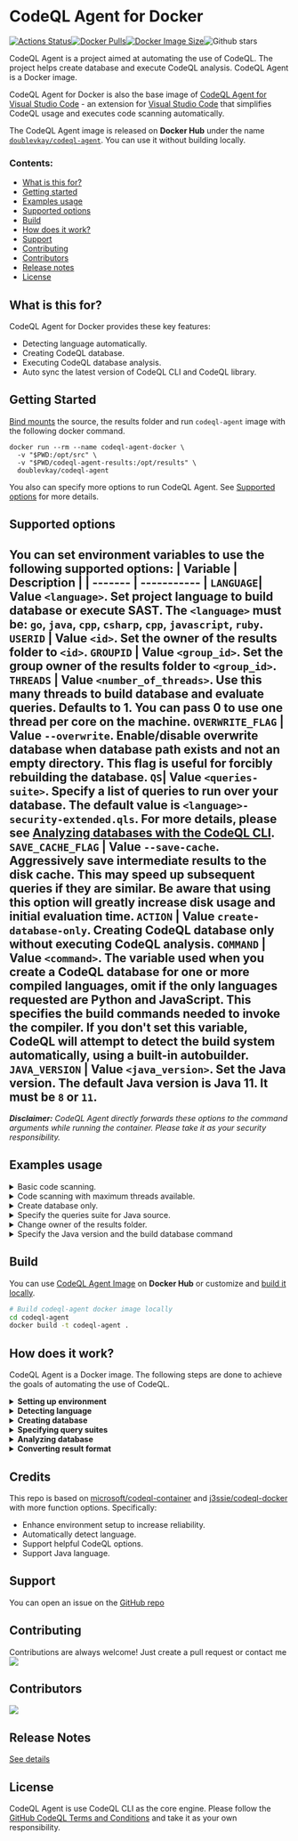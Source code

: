 # CodeQL Agent for Docker
[![Actions Status](https://github.com/docker/compose-cli/workflows/Continuous%20integration/badge.svg)](https://hub.docker.com/repository/docker/doublevkay/codeql-agent)[![Docker Pulls](https://badgen.net/docker/pulls/doublevkay/codeql-agent?icon=docker&label=pulls)](https://hub.docker.com/repository/docker/doublevkay/codeql-agent)[![Docker Image Size](https://badgen.net/docker/size/doublevkay/codeql-agent?icon=docker&label=image%20size)](https://hub.docker.com/repository/docker/doublevkay/codeql-agent)![Github stars](https://badgen.net/github/stars/codeql-agent-project/codeql-agent-docker?icon=github&label=stars)

CodeQL Agent is a project aimed at automating the use of CodeQL. The project helps create database and execute CodeQL analysis. CodeQL Agent is a Docker image.

CodeQL Agent for Docker is also the base image of [CodeQL Agent for Visual Studio Code](https://github.com/vovikhangcdv/codeql-agent-extension) - an extension for [Visual Studio Code](https://code.visualstudio.com/) that simplifies CodeQL usage and executes code scanning automatically.

The CodeQL Agent image is released on **Docker Hub** under the name [`doublevkay/codeql-agent`](https://hub.docker.com/repository/docker/doublevkay/codeql-agent). You can use it without building locally.


### Contents:
  - [What is this for?](#what-is-this-for)
  - [Getting started](#getting-started)
  - [Examples usage](#examples-usage)
  - [Supported options](#supported-options)
  - [Build](#build)
  - [How does it work?](#how-does-it-work)
  - [Support](#support)
  - [Contributing](#contributing)
  - [Contributors](#contributors)
  - [Release notes](#release-notes)
  - [License](#license)


## What is this for?

CodeQL Agent for Docker provides these key features:
- Detecting language automatically.
- Creating CodeQL database.
- Executing CodeQL database analysis.
- Auto sync the latest version of CodeQL CLI and CodeQL library.

## Getting Started
[Bind mounts](https://docs.docker.com/storage/bind-mounts/) the source, the results folder and run `codeql-agent` image with the following docker command.

```console
docker run --rm --name codeql-agent-docker \
  -v "$PWD:/opt/src" \
  -v "$PWD/codeql-agent-results:/opt/results" \
  doublevkay/codeql-agent
```

You also can specify more options to run CodeQL Agent. See [Supported options](#supported-options) for more details. 


## Supported options
You can set environment variables to use the following supported options:
| Variable  | Description |
| ------- | ----------- |
`LANGUAGE`| Value `<language>`. Set project language to build database or execute SAST. The `<language>` must be: `go`, `java`, `cpp`, `csharp`, `cpp`, `javascript`, `ruby`.
`USERID` | Value `<id>`. Set the owner of the results folder to `<id>`.
`GROUPID` | Value `<group_id>`. Set the group owner of the results folder to `<group_id>`.
`THREADS` | Value `<number_of_threads>`. Use this many threads to build database and evaluate queries. Defaults to 1. You can pass 0 to use one thread per core on the machine.
`OVERWRITE_FLAG` | Value `--overwrite`. Enable/disable overwrite database when database path exists and not an empty directory. This flag is useful for forcibly rebuilding the database.
`QS`| Value `<queries-suite>`. Specify a list of queries to run over your database. The default value is `<language>-security-extended.qls`. For more details, please see [Analyzing databases with the CodeQL CLI](https://codeql.github.com/docs/codeql-cli/analyzing-databases-with-the-codeql-cli/#running-codeql-database-analyze).
`SAVE_CACHE_FLAG` | Value `--save-cache`. Aggressively save intermediate results to the disk cache. This may speed up subsequent queries if they are similar. Be aware that using this option will greatly increase disk usage and initial evaluation time. 
`ACTION` | Value `create-database-only`. Creating CodeQL database only without executing CodeQL analysis.
`COMMAND` | Value `<command>`. The variable used when you create a CodeQL database for one or more compiled languages, omit if the only languages requested are Python and JavaScript. This specifies the build commands needed to invoke the compiler. If you don't set this variable, CodeQL will attempt to detect the build system automatically, using a built-in autobuilder. 
`JAVA_VERSION` | Value `<java_version>`. Set the Java version. The default Java version is Java 11. It must be `8` or `11`.
-----

***Disclaimer:** CodeQL Agent directly forwards these options to the command arguments while running the container. Please take it as your security responsibility.*


## Examples usage

<details>
    <summary>Basic code scanning.</summary>

```bash
docker run --rm --name codeql-agent-docker \
  -v "$PWD:/opt/src" \
  -v "$PWD/codeql-agent-results:/opt/results" \
  doublevkay/codeql-agent
```
</details>

<details>
    <summary>Code scanning with maximum threads available.</summary>

```bash
docker run --rm --name codeql-agent-docker \
  -v "$PWD:/opt/src" \
  -v "$PWD/codeql-agent-results:/opt/results" \
  -e "THREADS=0" \
  doublevkay/codeql-agent
```
  </details>

<details>
    <summary>Create database only.</summary>

```bash
docker run --rm --name codeql-agent-docker \
  -v "$PWD:/opt/src" \
  -v "$PWD/codeql-agent-results:/opt/results" \
  -e "ACTION=create-database-only" \
  doublevkay/codeql-agent
```
  </details>

<details>
    <summary>Specify the queries suite for Java source.</summary>

```bash
docker run --rm --name codeql-agent-docker \
  -v "$PWD:/opt/src" \
  -v "$PWD/codeql-agent-results:/opt/results" \
  -e "LANGUAGE=java" \
  -e "QS=java-security-and-quality.qls" \
  doublevkay/codeql-agent
```
</details>

<details>
    <summary>Change owner of the results folder.</summary>
    Because CodeQL Agent runs the script as root in Docker containers. So maybe you need to change the results folder owner to your own.

```bash
docker run --rm --name codeql-agent-docker \
  -v "$PWD:/opt/src" \
  -v "$PWD/codeql-agent-results:/opt/results" \
  -e "USERID=$(id -u ${USER})" -e "GROUPID=$(id -g ${USER}) \
  doublevkay/codeql-agent
```
</details>

<details>
    <summary> Specify the Java version and the build database command </summary>

```bash
docker run --rm --name codeql-agent-docker \
  -v "$PWD:/opt/src" \
  -v "$PWD/codeql-agent-results:/opt/results" \
  -e "LANGUAGE=java" \
  -e "JAVA_VERSION=8" \
  -e "COMMAND=mvn clean install" \
  doublevkay/codeql-agent

```
</details>

## Build
You can use [CodeQL Agent Image](https://hub.docker.com/repository/docker/doublevkay/codeql-agent) on **Docker Hub** or customize and [build it locally](#build-locally).
```bash
# Build codeql-agent docker image locally 
cd codeql-agent
docker build -t codeql-agent .
```


## How does it work?
CodeQL Agent is a Docker image. The following steps are done to achieve the goals of automating the use of CodeQL. 

<details><summary><b>Setting up environment</b></summary>

>In this step, the image prepares the environment for executing CodeQL. It includes: using Ubuntu base image; downloading and installing [CodeQL Bundle](https://github.com/github/codeql-action/releases) (which contains the CodeQL CLI and the precompiled library queries to reduce the CodeQL execution time); installing necessary softwares such as `java`, `maven`, `nodejs`, `typescript`,... to create a CodeQL database successfully.

</details>

<details> <summary><b> Detecting language</b></summary>

>CodeQL Agent uses [github/linguist](https://github.com/github/linguist) to detect the source code language.

</details>

<details> <summary><b> Creating database </b></summary>

> CodeQL Agent runs the CodeQL create database command.
  ```bash
  codeql database create --threads=$THREADS --language=$LANGUAGE $COMMAND $DB -s $SRC $OVERWRITE_FLAG
  ```

</details>

<details> <summary><b> Specifying  query suites </b></summary>

> Analyzing databases requires specifying a query suite. According to the goals of application static application security testing (SAST) goals, CodeQL Agent uses `<language>-security-extended.qls` as the default query suite.

</details>

<details> <summary><b> Analyzing database </b></summary>

> CodeQL Agent runs the CodeQL database analysis command.
```bash
codeql database analyze --format=$FORMAT --threads=$THREADS $SAVE_CACHE_FLAG --output=$OUTPUT/issues.$FORMAT $DB $QS
``` 

</details>

<details> <summary><b> Converting result format </b></summary>

>CodeQL Agent will convert the CodeQL result from [SARIF format](http://docs.oasis-open.org/sarif/sarif/v2.0/csprd01/sarif-v2.0-csprd01.html) to [Security Report Schemas](https://gitlab.com/gitlab-org/security-products/security-report-schemas) (provided by Gitlab). This step is done by mapping the fields of two formats. The details of implementation are in the [sarif2sast](https://github.com/vovikhangcdv/codeql-agent/blob/main/scripts/sarif2sast.py) script. You can use this script independently as a workaround to solve the [Gitlab Issue 118496](https://gitlab.com/gitlab-org/gitlab/-/issues/118496).

</details>

## Credits
This repo is based on [microsoft/codeql-container](https://github.com/microsoft/codeql-container) and [j3ssie/codeql-docker](https://github.com/j3ssie/codeql-docker) with more function options. Specifically:
- Enhance environment setup to increase reliability.
- Automatically detect language.
- Support helpful CodeQL options.
- Support Java language. 

## Support

You can open an issue on the [GitHub repo](https://github.com/codeql-agent-project/codeql-agent-docker/issues)

## Contributing

Contributions are always welcome! Just create a pull request or contact me  <a href="https://twitter.com/doublevkay">
    <img src="https://img.shields.io/twitter/url?style=for-the-badge&label=%40doublevkay&logo=twitter&logoColor=00AEFF&labelColor=black&color=7fff00&url=https%3A%2F%2Ftwitter.com%2Fdoublevkay">  </a>

## Contributors
<a href="https://github.com/vovikhangcdv/codeql-agent-extension/graphs/contributors">
  <img src="https://contrib.rocks/image?repo=codeql-agent-project/codeql-agent-docker" />
</a>

## Release Notes

[See details](https://github.com/codeql-agent-project/codeql-agent-docker/releases)

## License

CodeQL Agent is use CodeQL CLI as the core engine. Please follow the [GitHub CodeQL Terms and Conditions](https://github.com/github/codeql-cli-binaries/blob/main/LICENSE.md) and take it as your own responsibility.
